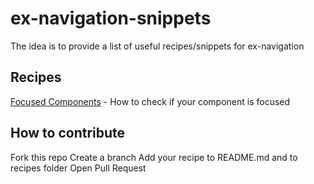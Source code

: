 # ex-navigation-snippets
The idea is to provide a list of useful recipes/snippets for ex-navigation

## Recipes

[Focused Components](./recipes/focused_component.md) - How to check if your component is focused

## How to contribute
Fork this repo
Create a branch
Add your recipe to README.md and to recipes folder
Open Pull Request
